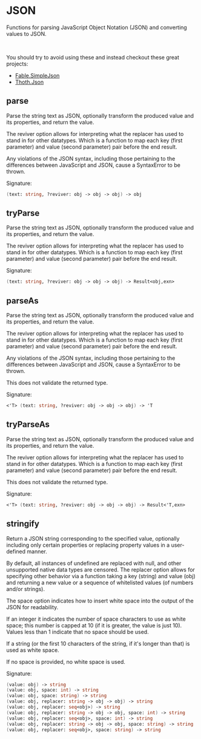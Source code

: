# JSON

Functions for parsing JavaScript Object Notation (JSON) and converting values to JSON.

<br>
<Note type="tip">

You should try to avoid using these and instead checkout these great projects:
* [Fable.SimpleJson](https://github.com/Zaid-Ajaj/Fable.SimpleJson)
* [Thoth.Json](https://github.com/thoth-org/Thoth.Json)
</Note>

## parse

Parse the string text as JSON, optionally transform the produced value and its properties, 
and return the value. 

The reviver option allows for interpreting what the replacer has used to stand in for other datatypes.
Which is a function to map each key (first parameter) and value (second parameter) pair before the end result.

<Note type="warning">Any violations of the JSON syntax, including those pertaining to the differences between 
JavaScript and JSON, cause a SyntaxError to be thrown.</Note>

Signature:
```fsharp
(text: string, ?reviver: obj -> obj -> obj) -> obj
```

## tryParse

Parse the string text as JSON, optionally transform the produced value and its properties, 
and return the value. 

The reviver option allows for interpreting what the replacer has used to stand in for other datatypes.
Which is a function to map each key (first parameter) and value (second parameter) pair before the end result.

Signature:
```fsharp
(text: string, ?reviver: obj -> obj -> obj) -> Result<obj,exn>
```

## parseAs

Parse the string text as JSON, optionally transform the produced value and its properties, 
and return the value. 

The reviver option allows for interpreting what the replacer has used to stand in for other datatypes.
Which is a function to map each key (first parameter) and value (second parameter) pair before the end result.

<Note type="warning">Any violations of the JSON syntax, including those pertaining to the differences between 
JavaScript and JSON, cause a SyntaxError to be thrown.</Note>

<Note type="warning">This does not validate the returned type.</Note>

Signature:
```fsharp
<'T> (text: string, ?reviver: obj -> obj -> obj) -> 'T
```

## tryParseAs

Parse the string text as JSON, optionally transform the produced value and its properties, 
and return the value. 

The reviver option allows for interpreting what the replacer has used to stand in for other datatypes.
Which is a function to map each key (first parameter) and value (second parameter) pair before the end result.

<Note type="warning">This does not validate the returned type.</Note>

Signature:
```fsharp
<'T> (text: string, ?reviver: obj -> obj -> obj) -> Result<'T,exn>
```

## stringify

Return a JSON string corresponding to the specified value, optionally including only certain properties 
or replacing property values in a user-defined manner. 

By default, all instances of undefined are replaced with null, and other unsupported native data types 
are censored. The replacer option allows for specifying other behavior via a function taking a key (string) 
and value (obj) and returning a new value or a sequence of whitelisted values (of numbers and/or strings).

The space option indicates how to insert white space into the output of the JSON for readability.

If an integer it indicates the number of space characters to use as white space; this number is capped at 
10 (if it is greater, the value is just 10). Values less than 1 indicate that no space should be used.

If a string (or the first 10 characters of the string, if it's longer than that) is used as white space. 

If no space is provided, no white space is used.

Signature:
```fsharp
(value: obj) -> string
(value: obj, space: int) -> string
(value: obj, space: string) -> string
(value: obj, replacer: string -> obj -> obj) -> string
(value: obj, replacer: seq<obj>) -> string
(value: obj, replacer: string -> obj -> obj, space: int) -> string
(value: obj, replacer: seq<obj>, space: int) -> string
(value: obj, replacer: string -> obj -> obj, space: string) -> string
(value: obj, replacer: seq<obj>, space: string) -> string
```
